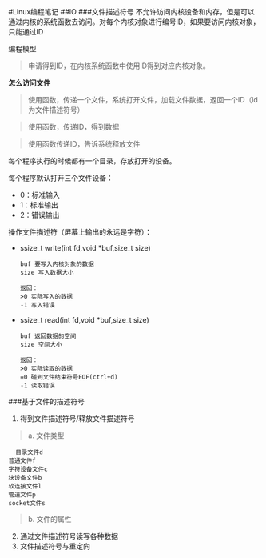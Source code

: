 #Linux编程笔记
##IO
###文件描述符号
不允许访问内核设备和内存，但是可以通过内核的系统函数去访问。对每个内核对象进行编号ID，如果要访问内核对象，只能通过ID

编程模型
>申请得到ID，在内核系统函数中使用ID得到对应内核对象。

**怎么访问文件**
>使用函数，传递一个文件，系统打开文件，加载文件数据，返回一个ID（id为文件描述符号）

>使用函数，传递ID，得到数据

>使用函数传递ID，告诉系统释放文件

每个程序执行的时候都有一个目录，存放打开的设备。

每个程序默认打开三个文件设备：
+ 0：标准输入
+ 1：标准输出
+ 2：错误输出

操作文件描述符（屏幕上输出的永远是字符）：
+ ssize_t write(int fd,void *buf,size_t size)

      buf 要写入内核对象的数据
      size 写入数据大小

      返回：
      >0 实际写入的数据
      -1 写入错误

+ ssize_t read(int fd,void *buf,size_t size)

      buf 返回数据的空间
      size 空间大小

      返回：
      >0 实际读取的数据
      =0 碰到文件结束符号EOF(ctrl+d)
      -1 读取错误

###基于文件的描述符号
1. 得到文件描述符号/释放文件描述符号

  >a. 文件类型


      目录文件d
    普通文件f
    字符设备文件c
    块设备文件b
    软连接文件l
    管道文件p
    socket文件s

  >b. 文件的属性

2. 通过文件描述符号读写各种数据
3. 文件描述符号与重定向

